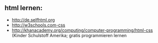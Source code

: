 ## html lernen:
 * http://de.selfhtml.org
 * http://w3schools.com-css
 * http://khanacademy.org/computing/computer-programming/html-css (Kinder Schulstoff Amerika; gratis programmieren lernen

